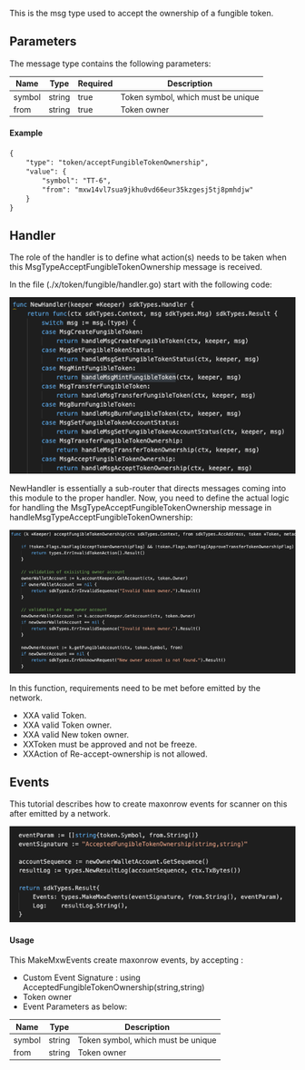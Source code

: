 This is the msg type used to accept the ownership of a fungible token.

## Parameters

The message type contains the following parameters:

| Name | Type | Required | Description                 |
| ---- | ---- | -------- | --------------------------- |
| symbol | string | true   | Token symbol, which must be unique| | 
| from | string | true   | Token owner| | 


#### Example

```
{
    "type": "token/acceptFungibleTokenOwnership",
    "value": {
        "symbol": "TT-6",
        "from": "mxw14vl7sua9jkhu0vd66eur35kzgesj5tj8pmhdjw"
    }
}
```

## Handler

The role of the handler is to define what action(s) needs to be taken when this MsgTypeAcceptFungibleTokenOwnership message is received.

In the file (./x/token/fungible/handler.go) start with the following code:

![Image-1](../pic/AcceptFungibleTokenOwnership_01.png)


NewHandler is essentially a sub-router that directs messages coming into this module to the proper handler.
Now, you need to define the actual logic for handling the MsgTypeAcceptFungibleTokenOwnership message in handleMsgTypeAcceptFungibleTokenOwnership:

![Image-2](../pic/AcceptFungibleTokenOwnership_02.png)


In this function, requirements need to be met before emitted by the network.  

* XXA valid Token.
* XXA valid Token owner.
* XXA valid New token owner.
* XXToken must be approved and not be freeze.
* XXAction of Re-accept-ownership is not allowed.


## Events
This tutorial describes how to create maxonrow events for scanner on this after emitted by a network.

![Image-1](../pic/AcceptFungibleTokenOwnership_03.png)  


#### Usage
This MakeMxwEvents create maxonrow events, by accepting :

* Custom Event Signature : using AcceptedFungibleTokenOwnership(string,string)
* Token owner
* Event Parameters as below: 

| Name | Type | Description                 |
| ---- | ---- | --------------------------- |
| symbol | string | Token symbol, which must be unique| | 
| from | string | Token owner| | 


